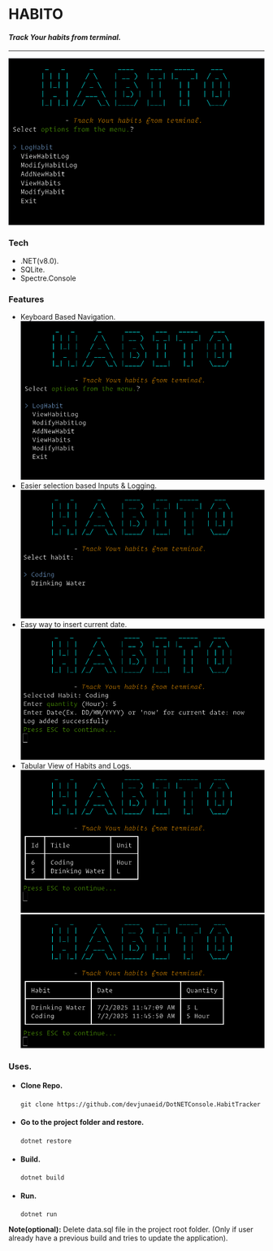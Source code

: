 # HABITO
#### *Track Your habits from terminal.*

---------------
![Main UI](Public/MainUI.png)
### Tech
- .NET(v8.0).
- SQLite.
- Spectre.Console

### Features
- Keyboard Based Navigation.
  ![Main UI](Public/MainUI.png)
- Easier selection based Inputs & Logging.
  ![Main UI](Public/LogSelection.png)
- Easy way to insert current date.
  ![Main UI](Public/NowToInsertCurretDate.png)
- Tabular View of Habits and Logs.
  ![Main UI](Public/HabitList.png)
  ![Main UI](Public/HabitLogReport.png)


### Uses.
- #### Clone Repo.
  `git clone https://github.com/devjunaeid/DotNETConsole.HabitTracker`
- #### Go to the project folder and restore.
    `dotnet restore`
- #### Build.
    `dotnet build`
- #### Run.
    `dotnet run`

**Note(optional):** Delete data.sql file in the project root folder. (Only if user already have a previous build and tries to update the application).